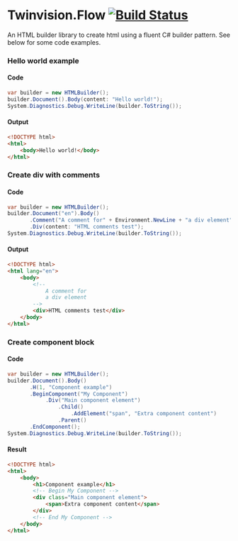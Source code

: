 # Twinvision.Flow [![Build Status](https://dev.azure.com/TwinvisionSoftware/Twinvision.Flow/_apis/build/status/Twinvision.Twinvision.Flow?branchName=master)](https://dev.azure.com/TwinvisionSoftware/Twinvision.Flow/_build/latest?definitionId=10&branchName=master)
An HTML builder library to create html using a fluent C# builder pattern.
See below for some code examples.

### Hello world example
#### Code
```csharp
var builder = new HTMLBuilder();
builder.Document().Body(content: "Hello world!");
System.Diagnostics.Debug.WriteLine(builder.ToString());
```
#### Output
```html
<!DOCTYPE html>
<html>
    <body>Hello world!</body>
</html>
```
### Create div with comments
#### Code
```csharp
var builder = new HTMLBuilder();
builder.Document("en").Body()
       .Comment("A comment for" + Environment.NewLine + "a div element")
       .Div(content: "HTML comments test");
System.Diagnostics.Debug.WriteLine(builder.ToString());
```
#### Output
```html
<!DOCTYPE html>
<html lang="en">
    <body>
        <!--
            A comment for
            a div element
        -->
        <div>HTML comments test</div>
    </body>
</html>
```
### Create component block
#### Code
```csharp
var builder = new HTMLBuilder();
builder.Document().Body()
       .H(1, "Component example")
       .BeginComponent("My Component")
            .Div("Main component element")
                .Child()
                    .AddElement("span", "Extra component content")
                .Parent()
       .EndComponent();
System.Diagnostics.Debug.WriteLine(builder.ToString());
```
#### Result
```html
<!DOCTYPE html>
<html>
    <body>
        <h1>Component example</h1>
        <!-- Begin My Component -->
        <div class="Main component element">
            <span>Extra component content</span>
        </div>
        <!-- End My Component -->
    </body>
</html>
```
